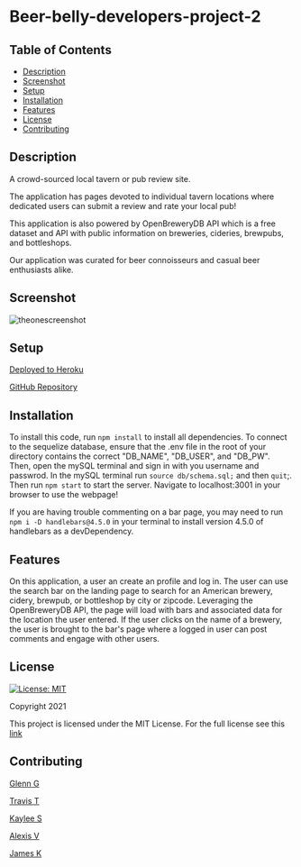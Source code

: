 # Beer-belly-developers-project-2

## Table of Contents

* [Description](#description)
* [Screenshot](#screenshot)
* [Setup](#setup)
* [Installation](#installation)
* [Features](#features)
* [License](#license)
* [Contributing](#contributing)

## Description

A crowd-sourced local tavern or pub review site.

The application has pages devoted to individual tavern locations where dedicated users can submit a review and rate your local pub!

This application is also powered by OpenBreweryDB API which is a free dataset and API with public information on breweries, cideries, brewpubs, and bottleshops.

Our application was curated for beer connoisseurs and casual beer enthusiasts alike.

## Screenshot

![theonescreenshot](https://user-images.githubusercontent.com/87151585/142794105-b0352b43-331d-43d3-ab5a-fa3aa6a5ecfa.jpg)

## Setup

[Deployed to Heroku](https://beer-belly.herokuapp.com/)

[GitHub Repository](https://github.com/ggamb/Beer-belly-developers-project-2)

## Installation

To install this code, run `npm install` to install all dependencies. To connect to the sequelize database, ensure that the .env file in the root of your directory contains the correct "DB_NAME", "DB_USER", and "DB_PW". Then, open the mySQL terminal and sign in with you username and passwrod. In the mySQL terminal run `source db/schema.sql;` and then `quit`;. Then run `npm start` to start the server. Navigate to localhost:3001 in your browser to use the webpage!

If you are having trouble commenting on a bar page, you may need to run `npm i -D handlebars@4.5.0` in your terminal to install version 4.5.0 of handlebars as a devDependency.

## Features

On this application, a user an create an profile and log in. The user can use the search bar on the landing page to search for an American brewery, cidery, brewpub, or bottleshop by city or zipcode. Leveraging the OpenBreweryDB API, the page will load with bars and associated data for the location the user entered. If the user clicks on the name of a brewery, the user is brought to the bar's page where a logged in user can post comments and engage with other users.

## License

[![License: MIT](https://img.shields.io/badge/License-MIT-red.svg)](https://opensource.org/licenses/MIT)

Copyright 2021

This project is licensed under the MIT License. For the full license see this [link](https://opensource.org/licenses/MIT)

## Contributing

[Glenn G](https://github.com/ggamb)

[Travis T](https://github.com/tygrski)

[Kaylee S](https://github.com/kayldubs)

[Alexis V](https://github.com/Alexzoo0)

[James K](https://github.com/JustKidding22)

